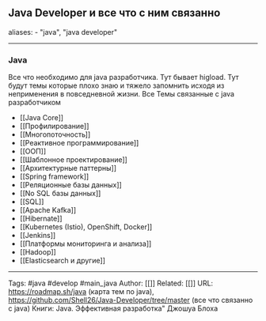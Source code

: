 ## Java Developer и все что с ним связанно

aliases: 
	- "java", "java developer"

---

### Java 
Все что необходимо для java разработчика. Тут бывает higload. Тут будут темы которые плохо знаю и тяжело запомнить исходя из неприменения в повседневной жизни.
Все Темы связанные с java разработчиком
- [[Java Core]]
- [[Профилирование]]
- [[Многопоточность]]
- [[Реактивное программирование]]
- [[ООП]]
- [[Шаблонное проектирование]]
- [[Архитектурные паттерны]]
- [[Spring framework]]
- [[Реляционные базы данных]]
- [[No SQL базы данных]]
- [[SQL]]
- [[Apache Kafka]]
- [[Hibernate]]
- [[Kubernetes (Istio), OpenShift, Docker]]
- [[Jenkins]]
- [[Платформы мониторинга и анализа]]
- [[Hadoop]]
- [[Elasticsearch и другие]]


---
Tags: #java #develop  #main_java
Author: [[]]
Related: [[]]
URL: https://roadmap.sh/java (карта тем по java), https://github.com/Shell26/Java-Developer/tree/master (все что связанно с java)
Книги: Java. Эффективная разработка" Джошуа Блоха